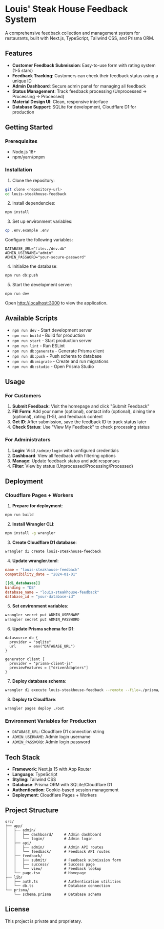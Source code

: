 # Louis' Steak House Feedback System

A comprehensive feedback collection and management system for restaurants, built with Next.js, TypeScript, Tailwind CSS, and Prisma ORM.

## Features

- **Customer Feedback Submission**: Easy-to-use form with rating system (1-5 stars)
- **Feedback Tracking**: Customers can check their feedback status using a unique ID
- **Admin Dashboard**: Secure admin panel for managing all feedback
- **Status Management**: Track feedback processing (Unprocessed → Processing → Processed)
- **Material Design UI**: Clean, responsive interface
- **Database Support**: SQLite for development, Cloudflare D1 for production

## Getting Started

### Prerequisites

- Node.js 18+ 
- npm/yarn/pnpm

### Installation

1. Clone the repository:
```bash
git clone <repository-url>
cd louis-steakhouse-feedback
```

2. Install dependencies:
```bash
npm install
```

3. Set up environment variables:
```bash
cp .env.example .env
```

Configure the following variables:
```env
DATABASE_URL="file:./dev.db"
ADMIN_USERNAME="admin"
ADMIN_PASSWORD="your-secure-password"
```

4. Initialize the database:
```bash
npm run db:push
```

5. Start the development server:
```bash
npm run dev
```

Open [http://localhost:3000](http://localhost:3000) to view the application.

## Available Scripts

- `npm run dev` - Start development server
- `npm run build` - Build for production
- `npm run start` - Start production server
- `npm run lint` - Run ESLint
- `npm run db:generate` - Generate Prisma client
- `npm run db:push` - Push schema to database
- `npm run db:migrate` - Create and run migrations
- `npm run db:studio` - Open Prisma Studio

## Usage

### For Customers

1. **Submit Feedback**: Visit the homepage and click "Submit Feedback"
2. **Fill Form**: Add your name (optional), contact info (optional), dining time (optional), rating (1-5), and feedback content
3. **Get ID**: After submission, save the feedback ID to track status later
4. **Check Status**: Use "View My Feedback" to check processing status

### For Administrators

1. **Login**: Visit `/admin/login` with configured credentials
2. **Dashboard**: View all feedback with filtering options
3. **Manage**: Update feedback status and add responses
4. **Filter**: View by status (Unprocessed/Processing/Processed)

## Deployment

### Cloudflare Pages + Workers

1. **Prepare for deployment**:
```bash
npm run build
```

2. **Install Wrangler CLI**:
```bash
npm install -g wrangler
```

3. **Create Cloudflare D1 database**:
```bash
wrangler d1 create louis-steakhouse-feedback
```

4. **Update wrangler.toml**:
```toml
name = "louis-steakhouse-feedback"
compatibility_date = "2024-01-01"

[[d1_databases]]
binding = "DB"
database_name = "louis-steakhouse-feedback"
database_id = "your-database-id"
```

5. **Set environment variables**:
```bash
wrangler secret put ADMIN_USERNAME
wrangler secret put ADMIN_PASSWORD
```

6. **Update Prisma schema for D1**:
```prisma
datasource db {
  provider = "sqlite"
  url      = env("DATABASE_URL")
}

generator client {
  provider = "prisma-client-js"
  previewFeatures = ["driverAdapters"]
}
```

7. **Deploy database schema**:
```bash
wrangler d1 execute louis-steakhouse-feedback --remote --file=./prisma/migrations/init.sql
```

8. **Deploy to Cloudflare**:
```bash
wrangler pages deploy ./out
```

### Environment Variables for Production

- `DATABASE_URL`: Cloudflare D1 connection string
- `ADMIN_USERNAME`: Admin login username
- `ADMIN_PASSWORD`: Admin login password

## Tech Stack

- **Framework**: Next.js 15 with App Router
- **Language**: TypeScript
- **Styling**: Tailwind CSS
- **Database**: Prisma ORM with SQLite/Cloudflare D1
- **Authentication**: Cookie-based session management
- **Deployment**: Cloudflare Pages + Workers

## Project Structure

```
src/
├── app/
│   ├── admin/
│   │   ├── dashboard/     # Admin dashboard
│   │   └── login/         # Admin login
│   ├── api/
│   │   ├── admin/         # Admin API routes
│   │   └── feedback/      # Feedback API routes
│   ├── feedback/
│   │   ├── submit/        # Feedback submission form
│   │   ├── success/       # Success page
│   │   └── view/          # Feedback lookup
│   └── page.tsx           # Homepage
├── lib/
│   ├── auth.ts            # Authentication utilities
│   └── db.ts              # Database connection
└── prisma/
    └── schema.prisma      # Database schema
```

## License

This project is private and proprietary.
